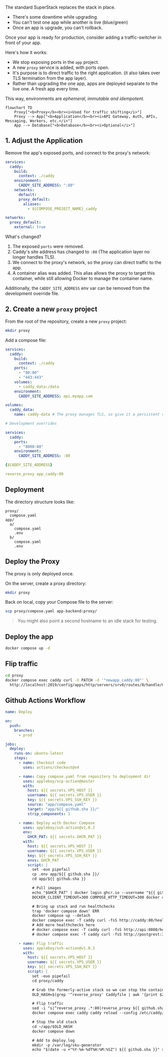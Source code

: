 The standard SuperStack replaces the stack in place.

- There's some downtime while upgrading.
- You can't test one app while another is live (blue/green)
- Once an app is upgrade, you can't rollback.

Once your app is ready for production, consider adding a traffic-switcher in
front of your app.

Here's how it works:

- We stop exposing ports in the `app` project.
- A new `proxy` service is added, with ports open.
- It's purpose is to direct traffic to the right application. (it also takes
  over TLS termination from the app layer).
- Rather than upgrading the one app, apps are deployed separate to the live
  one. A fresh app every time.

This way, environments are _ephemeral, immutable and idempotent_.

```mermaid
flowchart TD
    Proxy["<b>Proxy</b><br><i>Used for traffic shifting</i>"]
    Proxy --> App["<b>Application</b><br><i>API Gateway, Auth, APIs, Messaging, Workers, etc.</i>"]
    App --> Database["<b>Database</b><br><i>Optional</i>"]
```

## 1. Adjust the Application

Remove the app's exposed ports, and connect to the proxy's network:

```yaml title="app/compose.yaml" hl_lines="6-11,13-15"
services:
  caddy:
    build:
      context: ./caddy
    environment:
      CADDY_SITE_ADDRESS: ":80"
    networks:
      default:
      proxy_default:
        aliases:
          - ${COMPOSE_PROJECT_NAME}_caddy

networks:
  proxy_default:
    external: true
```

What's changed?

1. The exposed `ports` were removed.
2. Caddy's site address has changed to `:80` (The application layer no longer
   handles TLS).
3. We connect to the proxy's network, so the proxy can direct traffic to the
   app.
4. A container alias was added. This alias allows the proxy to target this
   container, while still allowing Docker to manage the container name.

Additionally, the `CADDY_SITE_ADDRESS` env var can be removed from the
development override file.

## 2. Create a new `proxy` project

From the root of the repository, create a new `proxy` project:

```sh
mkdir proxy
```

Add a compose file:

```yaml title="proxy/compose.yaml"
services:
  caddy:
    build:
      context: ./caddy
    ports:
      - "80:80"
      - "443:443"
    volumes:
      - caddy_data:/data
    environment:
      CADDY_SITE_ADDRESS: api.myapp.com

volumes:
  caddy_data:
    name: caddy-data # The proxy manages TLS, so give it a persistent volume for certificates
```

```yaml title="proxy/compose.override.yaml"
# Development overrides

services:
  caddy:
    ports:
      - "8000:80"
    environment:
      CADDY_SITE_ADDRESS: :80
```

```yaml title="proxy/caddy/Caddyfile"
{$CADDY_SITE_ADDRESS}

reverse_proxy app_caddy:80
```

## Deployment

The directory structure looks like:

```
proxy/
  compose.yaml
app/
  a/
    compose.yaml
    .env
  b/
    compose.yaml
    .env
```

## Deploy the Proxy

The proxy is only deployed once.

On the server, create a proxy directory:

```sh
mkdir proxy
```

Back on local, copy your Compose file to the server:

```sh
scp proxy/compose.yaml app-backend:proxy/
```

> You might also point a second hostname to an idle stack for testing.

## Deploy the app

```sh
docker compose up -d
```

## Flip traffic

```sh
cd proxy
docker compose exec caddy curl -X PATCH -d '"newapp_caddy:80"' \
  http://localhost:2019/config/apps/http/servers/srv0/routes/0/handle/0/upstreams/0/dial
```

## Github Actions Workflow

```yaml title=".github/workflows/ci.yaml"
name: Deploy

on:
  push:
    branches:
      - prod

jobs:
  deploy:
    runs-on: ubuntu-latest
    steps:
      - name: Checkout code
        uses: actions/checkout@v4

      - name: Copy compose.yaml from repository to deployment dir
        uses: appleboy/scp-action@master
        with:
          host: ${{ secrets.VPS_HOST }}
          username: ${{ secrets.VPS_USER }}
          key: ${{ secrets.VPS_SSH_KEY }}
          source: "app/compose.yaml"
          target: "app/${{ github.sha }}/"
          strip_components: 1

      - name: Deploy with Docker Compose
        uses: appleboy/ssh-action@v1.0.3
        env:
          GHCR_PAT: ${{ secrets.GHCR_PAT }}
        with:
          host: ${{ secrets.VPS_HOST }}
          username: ${{ secrets.VPS_USER }}
          key: ${{ secrets.VPS_SSH_KEY }}
          envs: GHCR_PAT
          script: |
            set -euo pipefail
            cp .env app/${{ github.sha }}/
            cd app/${{ github.sha }}

            # Pull images
            echo "$GHCR_PAT" | docker login ghcr.io --username "${{ github.actor }}" --password-stdin
            DOCKER_CLIENT_TIMEOUT=300 COMPOSE_HTTP_TIMEOUT=300 docker compose pull --quiet

            # Bring up stack and run healthchecks
            trap 'docker compose down' ERR
            docker compose up --detach
            docker compose exec -T caddy curl -fsS http://caddy:80/healthcheck
            # Add more healthchecks here
            # docker compose exec -T caddy curl -fsS http://api:8080/healthcheck
            # docker compose exec -T caddy curl -fsS http://postgrest:3000/

      - name: Flip traffic
        uses: appleboy/ssh-action@v1.0.3
        with:
          host: ${{ secrets.VPS_HOST }}
          username: ${{ secrets.VPS_USER }}
          key: ${{ secrets.VPS_SSH_KEY }}
          script: |
            set -euo pipefail
            cd proxy/caddy

            # Grab the formerly-active stack so we can stop the containers later
            OLD_HASH=$(grep '^reverse_proxy' Caddyfile | awk '{print $2}' | cut -d_ -f1)

            # Flip traffic
            sed -i "s|^reverse_proxy .*:80|reverse_proxy ${{ github.sha }}_caddy:80|" Caddyfile
            docker compose exec caddy caddy reload --config /etc/caddy/Caddyfile

            # Stop the old stack
            cd ~/app/$OLD_HASH
            docker compose down

            # Add to deploy.log
            mkdir -p /var/log/sku-generator
            echo "$(date -u +"%Y-%m-%dT%H:%M:%SZ") ${{ github.sha }}" >> /var/log/sku-generator/deploy.log
```
